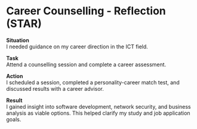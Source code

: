 # Career Counselling - Reflection (STAR)

**Situation**  
I needed guidance on my career direction in the ICT field.

**Task**  
Attend a counselling session and complete a career assessment.

**Action**  
I scheduled a session, completed a personality-career match test, and discussed results with a career advisor.

**Result**  
I gained insight into software development, network security, and business analysis as viable options. This helped clarify my study and job application goals.
